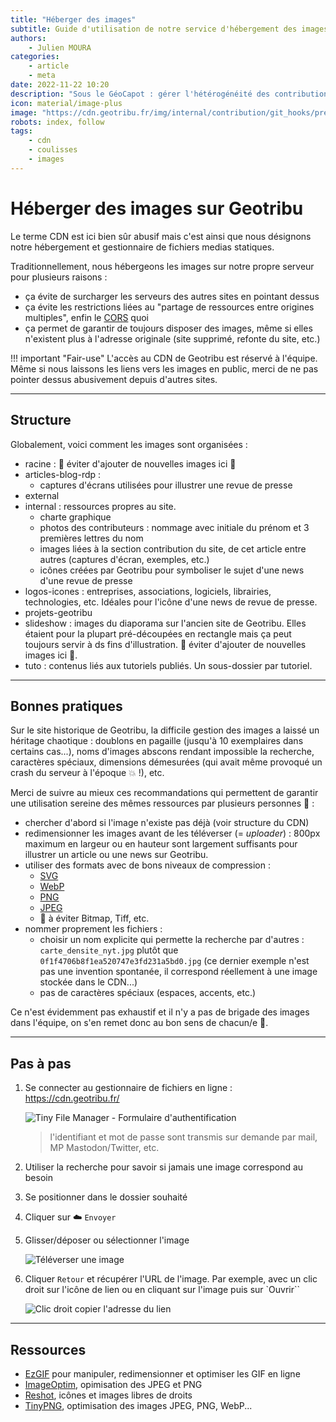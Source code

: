 ```yaml
---
title: "Héberger des images"
subtitle: Guide d'utilisation de notre service d'hébergement des images
authors:
    - Julien MOURA
categories:
    - article
    - meta
date: 2022-11-22 10:20
description: "Sous le GéoCapot : gérer l'hétérogénéité des contributions et garantir une qualité minimale, des git hooks sont à l'oeuvre sur Geotribu. Explication de leur fonctionnement."
icon: material/image-plus
image: "https://cdn.geotribu.fr/img/internal/contribution/git_hooks/pre-commit_ci_result_master.png"
robots: index, follow
tags:
    - cdn
    - coulisses
    - images
---
```


# Héberger des images sur Geotribu

Le terme CDN est ici bien sûr abusif mais c'est ainsi que nous désignons notre hébergement et gestionnaire de fichiers medias statiques.

Traditionnellement, nous hébergeons les images sur notre propre serveur pour plusieurs raisons :

- ça évite de surcharger les serveurs des autres sites en pointant dessus
- ça évite les restrictions liées au "partage de ressources entre origines multiples", enfin le [CORS](https://fr.wikipedia.org/wiki/Cross-origin_resource_sharing) quoi
- ça permet de garantir de toujours disposer des images, même si elles n'existent plus à l'adresse originale (site supprimé, refonte du site, etc.)

!!! important "Fair-use"
    L'accès au CDN de Geotribu est réservé à l'équipe. Même si nous laissons les liens vers les images en public, merci de ne pas pointer dessus abusivement depuis d'autres sites.

----

## Structure

Globalement, voici comment les images sont organisées :

- racine : :rotating_light: éviter d'ajouter de nouvelles images ici :rotating_light:
- articles-blog-rdp :
    - captures d'écrans utilisées pour illustrer une revue de presse
- external
- internal : ressources propres au site.
    - charte graphique
    - photos des contributeurs : nommage avec initiale du prénom et 3 premières lettres du nom
    - images liées à la section contribution du site, de cet article entre autres (captures d'écran, exemples, etc.)
    - icônes créées par Geotribu pour symboliser le sujet d'une news d'une revue de presse
- logos-icones : entreprises, associations, logiciels, librairies, technologies, etc. Idéales pour l'icône d'une news de revue de presse.
- projets-geotribu
- slideshow : images du diaporama sur l'ancien site de Geotribu. Elles étaient pour la plupart pré-découpées en rectangle mais ça peut toujours servir à ds fins d'illustration. :rotating_light: éviter d'ajouter de nouvelles images ici :rotating_light:.
- tuto : contenus liés aux tutoriels publiés. Un sous-dossier par tutoriel.

----

## Bonnes pratiques

Sur le site historique de Geotribu, la difficile gestion des images a laissé un héritage chaotique : doublons en pagaille (jusqu'à 10 exemplaires dans certains cas...), noms d'images abscons rendant impossible la recherche, caractères spéciaux, dimensions démesurées (qui avait même provoqué un crash du serveur à l'époque :boom: !), etc.

Merci de suivre au mieux ces recommandations qui permettent de garantir une utilisation sereine des mêmes ressources par plusieurs personnes :pray: :

- chercher d'abord si l'image n'existe pas déjà (voir structure du CDN)
- redimensionner les images avant de les téléverser (= _uploader_) : 800px maximum en largeur ou en hauteur sont largement suffisants pour illustrer un article ou une news sur Geotribu.
- utiliser des formats avec de bons niveaux de compression :
    - [SVG](https://fr.wikipedia.org/wiki/Scalable_Vector_Graphics)
    - [WebP](https://fr.wikipedia.org/wiki/WebP)
    - [PNG](https://fr.wikipedia.org/wiki/Portable_Network_Graphics)
    - [JPEG](https://fr.wikipedia.org/wiki/JPEG)
    - :no_entry_sign: à éviter Bitmap, Tiff, etc.
- nommer proprement les fichiers :
    - choisir un nom explicite qui permette la recherche par d'autres : `carte_densite_nyt.jpg` plutôt que `0f1f4706b8f1ea520747e3fd231a5bd0.jpg` (ce dernier exemple n'est pas une invention spontanée, il correspond réellement à une image stockée dans le CDN...)
    - pas de caractères spéciaux (espaces, accents, etc.)

Ce n'est évidemment pas exhaustif et il n'y a pas de brigade des images dans l'équipe, on s'en remet donc au bon sens de chacun/e :slightly_smiling_face:.

----

## Pas à pas

1. Se connecter au gestionnaire de fichiers en ligne : <https://cdn.geotribu.fr/>

    ![Tiny File Manager - Formulaire d'authentification](https://cdn.geotribu.fr/img/internal/contribution/embed_image/cdn_filemanager_authform.png "Tiny File Manager - Formulaire d'authentification")

    > l'identifiant et mot de passe sont transmis sur demande par mail, MP Mastodon/Twitter, etc.

2. Utiliser la recherche pour savoir si jamais une image correspond au besoin
3. Se positionner dans le dossier souhaité
4. Cliquer sur :cloud: `Envoyer`
5. Glisser/déposer ou sélectionner l'image

    ![Téléverser une image](https://cdn.geotribu.fr/img/internal/contribution/embed_image/cdn_filemanager_upload.png)

6. Cliquer `Retour` et récupérer l'URL de l'image. Par exemple, avec un clic droit sur l'icône de lien ou en cliquant sur l'image puis sur `Ouvrir``

    ![Clic droit copier l'adresse du lien](https://cdn.geotribu.fr/img/internal/contribution/embed_image/cdn_filemanager_get_image_url.png "Clic droit copier l'adresse du lien")

----

## Ressources

- [EzGIF](https://ezgif.com/resize/) pour manipuler, redimensionner et optimiser les GIF en ligne
- [ImageOptim](https://imageoptim.com/), opimisation des JPEG et PNG
- [Reshot](https://www.reshot.com/), icônes et images libres de droits
- [TinyPNG](https://tinypng.com/), optimisation des images JPEG, PNG, WebP...

